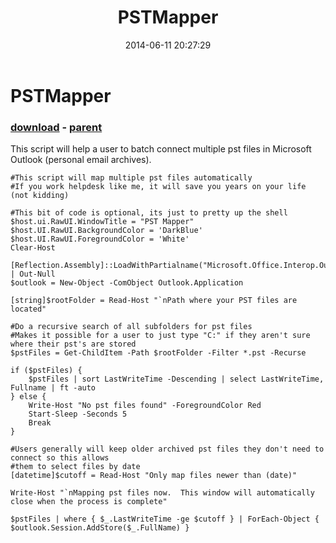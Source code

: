 ﻿---
pid:            5235
poster:         Raleigh
title:          PSTMapper
date:           2014-06-11 20:27:29
format:         posh
parent:         5087
parent:         5087

---

# PSTMapper

### [download](5235.ps1) - [parent](5087.md)

This script will help a user to batch connect multiple pst files in Microsoft Outlook (personal email archives).  

```posh
#This script will map multiple pst files automatically
#If you work helpdesk like me, it will save you years on your life (not kidding)

#This bit of code is optional, its just to pretty up the shell
$host.ui.RawUI.WindowTitle = "PST Mapper"
$host.UI.RawUI.BackgroundColor = 'DarkBlue'
$host.UI.RawUI.ForegroundColor = 'White'
Clear-Host

[Reflection.Assembly]::LoadWithPartialname("Microsoft.Office.Interop.Outlook") | Out-Null
$outlook = New-Object -ComObject Outlook.Application

[string]$rootFolder = Read-Host "`nPath where your PST files are located"

#Do a recursive search of all subfolders for pst files
#Makes it possible for a user to just type "C:" if they aren't sure where their pst's are stored
$pstFiles = Get-ChildItem -Path $rootFolder -Filter *.pst -Recurse

if ($pstFiles) {
    $pstFiles | sort LastWriteTime -Descending | select LastWriteTime, Fullname | ft -auto 
} else {
    Write-Host "No pst files found" -ForegroundColor Red
    Start-Sleep -Seconds 5
    Break
}

#Users generally will keep older archived pst files they don't need to connect so this allows
#them to select files by date
[datetime]$cutoff = Read-Host "Only map files newer than (date)"

Write-Host "`nMapping pst files now.  This window will automatically close when the process is complete"

$pstFiles | where { $_.LastWriteTime -ge $cutoff } | ForEach-Object { $outlook.Session.AddStore($_.FullName) }
```
